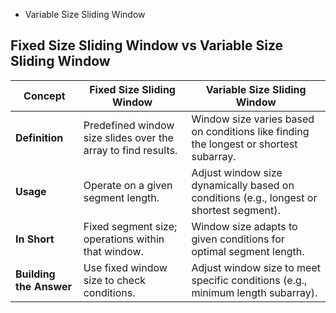 - Variable Size Sliding Window

## Fixed Size Sliding Window vs Variable Size Sliding Window

| Concept                 | Fixed Size Sliding Window                                                            | Variable Size Sliding Window                                                            |
|-------------------------|--------------------------------------------------------------------------------------|-----------------------------------------------------------------------------------------|
| **Definition**          | Predefined window size slides over the array to find results.                        | Window size varies based on conditions like finding the longest or shortest subarray.   |
| **Usage**               | Operate on a given segment length.                                                   | Adjust window size dynamically based on conditions (e.g., longest or shortest segment). |
| **In Short**            | Fixed segment size; operations within that window.                                   | Window size adapts to given conditions for optimal segment length.                      |
| **Building the Answer** | Use fixed window size to check conditions.                                           | Adjust window size to meet specific conditions (e.g., minimum length subarray).         |
